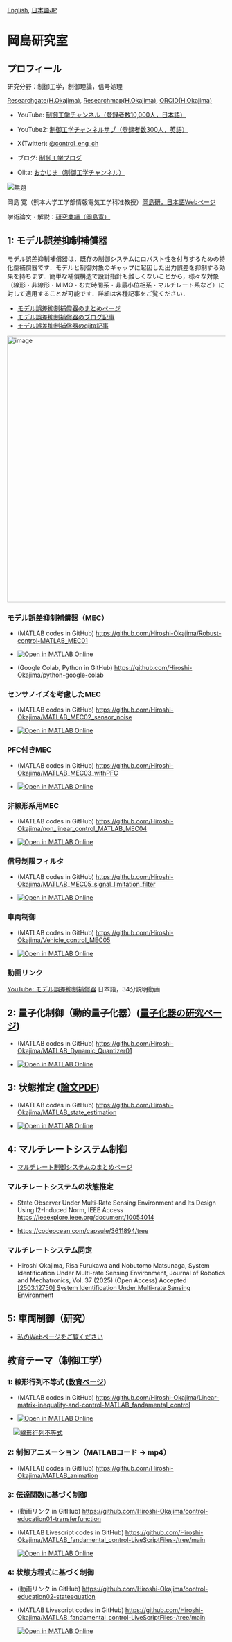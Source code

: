 [English](https://github.com/Hiroshi-Okajima), [日本語JP](https://github.com/Hiroshi-Okajima/Profile-Japanese)

# 岡島研究室

## プロフィール

研究分野：制御工学，制御理論，信号処理

[Researchgate(H.Okajima)](https://www.researchgate.net/profile/Hiroshi-Okajima), [Researchmap(H.Okajima)](https://researchmap.jp/read0203288?lang=en), [ORCID(H.Okajima)](https://orcid.org/0000-0001-7621-7482)

- YouTube: [制御工学チャンネル（登録者数10,000人，日本語）](https://www.youtube.com/c/ControlEngineeringChannel/videos)

- YouTube2: [制御工学チャンネルサブ（登録者数300人，英語）](https://www.youtube.com/@ControlEngineeringCh/videos)

- X(Twitter): [@control_eng_ch](https://x.com/control_eng_ch)

- ブログ: [制御工学ブログ](https://blog.control-theory.com)

- Qiita: [おかじま（制御工学チャンネル）](https://qiita.com/Hiroshi-Okajima)

![無題](https://user-images.githubusercontent.com/112537733/188295382-7b3892e7-38ec-4fc6-93e2-f9d575c0926c.jpg)

岡島 寛（熊本大学工学部情報電気工学科准教授）[岡島研，日本語Webページ](https://www.control-theory.com)

学術論文・解説：[研究業績（岡島寛）](https://www.control-theory.com/jp/%E6%A5%AD%E7%B8%BE)

## 1: モデル誤差抑制補償器 

モデル誤差抑制補償器は，既存の制御システムにロバスト性を付与するための特化型補償器です．モデルと制御対象のギャップに起因した出力誤差を抑制する効果を持ちます．簡単な補償構造で設計指針も難しくないことから，様々な対象（線形・非線形・MIMO・むだ時間系・非最小位相系・マルチレート系など）に対して適用することが可能です．詳細は各種記事をご覧ください．

- [モデル誤差抑制補償器のまとめページ](https://www.control-theory.com/jp/%E7%A0%94%E7%A9%B6%E3%83%A2%E3%83%87%E3%83%AB%E8%AA%A4%E5%B7%AE%E6%8A%91%E5%88%B6%E8%A3%9C%E5%84%9F%E5%99%A8)
- [モデル誤差抑制補償器のブログ記事](https://blog.control-theory.com/entry/2024/01/21/model-error-compensator-mec)
- [モデル誤差抑制補償器のqiita記事](https://qiita.com/Hiroshi-Okajima/items/10256a84ed97602058b4)

<img width="713" height="614" alt="image" src="https://github.com/user-attachments/assets/229323a7-5bc6-433f-9af8-4a2046132639" />

### モデル誤差抑制補償器（MEC）
 - (MATLAB codes in GitHub) https://github.com/Hiroshi-Okajima/Robust-control-MATLAB_MEC01

 - [![Open in MATLAB Online](https://www.mathworks.com/images/responsive/global/open-in-matlab-online.svg)](https://matlab.mathworks.com/open/github/v1?repo=Hiroshi-Okajima/Robust-control-MATLAB_MEC01)

 - (Google Colab, Python in GitHub) https://github.com/Hiroshi-Okajima/python-google-colab

### センサノイズを考慮したMEC

- (MATLAB codes in GitHub) https://github.com/Hiroshi-Okajima/MATLAB_MEC02_sensor_noise

- [![Open in MATLAB Online](https://www.mathworks.com/images/responsive/global/open-in-matlab-online.svg)](https://matlab.mathworks.com/open/github/v1?repo=Hiroshi-Okajima/MATLAB_MEC02_sensor_noise)
  
### PFC付きMEC
- (MATLAB codes in GitHub)  https://github.com/Hiroshi-Okajima/MATLAB_MEC03_withPFC

- [![Open in MATLAB Online](https://www.mathworks.com/images/responsive/global/open-in-matlab-online.svg)](https://matlab.mathworks.com/open/github/v1?repo=Hiroshi-Okajima/MATLAB_MEC03_withPFC)
  
### 非線形系用MEC

- (MATLAB codes in GitHub) https://github.com/Hiroshi-Okajima/non_linear_control_MATLAB_MEC04
  
- [![Open in MATLAB Online](https://www.mathworks.com/images/responsive/global/open-in-matlab-online.svg)](https://matlab.mathworks.com/open/github/v1?repo=Hiroshi-Okajima/non_linear_control_MATLAB_MEC04)
  
### 信号制限フィルタ
- (MATLAB codes in GitHub) https://github.com/Hiroshi-Okajima/MATLAB_MEC05_signal_limitation_filter

- [![Open in MATLAB Online](https://www.mathworks.com/images/responsive/global/open-in-matlab-online.svg)](https://matlab.mathworks.com/open/github/v1?repo=Hiroshi-Okajima/MATLAB_MEC05_signal_limitation_filter)
 
### 車両制御

- (MATLAB codes in GitHub) https://github.com/Hiroshi-Okajima/Vehicle_control_MEC05

- [![Open in MATLAB Online](https://www.mathworks.com/images/responsive/global/open-in-matlab-online.svg)](https://matlab.mathworks.com/open/github/v1?repo=Hiroshi-Okajima/Vehicle_control_MEC05)

### 動画リンク

[YouTube: モデル誤差抑制補償器](https://youtu.be/GceuMz3FkO0?si=cebMVoi-Kv3wC2VO) 日本語，34分説明動画

## 2: 量子化制御（動的量子化器）([量子化器の研究ページ](https://sites.google.com/view/deltasiguma))

  -  (MATLAB codes in GitHub) https://github.com/Hiroshi-Okajima/MATLAB_Dynamic_Quantizer01
  
  - [![Open in MATLAB Online](https://www.mathworks.com/images/responsive/global/open-in-matlab-online.svg)](https://matlab.mathworks.com/open/github/v1?repo=Hiroshi-Okajima/MATLAB_Dynamic_Quantizer01)

## 3: 状態推定 ([論文PDF](https://www.tandfonline.com/doi/full/10.1080/18824889.2021.1985702))

  - (MATLAB codes in GitHub) https://github.com/Hiroshi-Okajima/MATLAB_state_estimation

- [![Open in MATLAB Online](https://www.mathworks.com/images/responsive/global/open-in-matlab-online.svg)](https://matlab.mathworks.com/open/github/v1?repo=Hiroshi-Okajima/MATLAB_state_estimation)

## 4: マルチレートシステム制御
- [マルチレート制御システムのまとめページ](https://www.control-theory.com/jp/%E7%A0%94%E7%A9%B6%E3%83%9E%E3%83%AB%E3%83%81%E3%83%AC%E3%83%BC%E3%83%88%E5%88%B6%E5%BE%A1)

### マルチレートシステムの状態推定
- State Observer Under Multi-Rate Sensing Environment and Its Design Using l2-Induced Norm, IEEE Access https://ieeexplore.ieee.org/document/10054014

- https://codeocean.com/capsule/3611894/tree
### マルチレートシステム同定
- Hiroshi Okajima, Risa Furukawa and Nobutomo Matsunaga, System Identification Under Multi-rate Sensing Environment, Journal of Robotics and Mechatronics, Vol. 37 (2025) (Open Access) Accepted [[2503.12750] System Identification Under Multi-rate Sensing Environment](https://arxiv.org/abs/2503.12750)
## 5: 車両制御（研究）

  - [私のWebページをご覧ください](https://www.control-theory.com/jp/%E7%A0%94%E7%A9%B6%E3%83%93%E3%83%BC%E3%82%AF%E3%83%AB%E5%88%B6%E5%BE%A1)

## 教育テーマ（制御工学）

### 1: 線形行列不等式 ([教育ページ](https://www.control-theory.com/en/et-linear-matrix-inequality))

  - (MATLAB codes in GitHub)  https://github.com/Hiroshi-Okajima/Linear-matrix-inequality-and-control-MATLAB_fandamental_control

- [![Open in MATLAB Online](https://www.mathworks.com/images/responsive/global/open-in-matlab-online.svg)](https://matlab.mathworks.com/open/github/v1?repo=Hiroshi-Okajima/Linear-matrix-inequality-and-control-MATLAB_fandamental_control)

　[![線形行列不等式](https://user-images.githubusercontent.com/112537733/188101141-f86dee2e-ba6a-41c3-b223-e12b2da5aef6.png)](https://youtu.be/QfXJ01dIpL0)

### 2: 制御アニメーション（MATLABコード → mp4）

 - (MATLAB codes in GitHub)  https://github.com/Hiroshi-Okajima/MATLAB_animation

### 3: 伝達関数に基づく制御 
  - (動画リンク in GitHub) https://github.com/Hiroshi-Okajima/control-education01-transferfunction


- (MATLAB Livescript codes in GitHub) https://github.com/Hiroshi-Okajima/MATLAB_fandamental_control-LiveScriptFiles-/tree/main

  [![Open in MATLAB Online](https://www.mathworks.com/images/responsive/global/open-in-matlab-online.svg)](https://matlab.mathworks.com/open/github/v1?repo=Hiroshi-Okajima/MATLAB_fandamental_control-LiveScriptFiles-)
   
### 4: 状態方程式に基づく制御 
 - (動画リンク in GitHub) https://github.com/Hiroshi-Okajima/control-education02-stateequation


- (MATLAB Livescript codes in GitHub) https://github.com/Hiroshi-Okajima/MATLAB_fandamental_control-LiveScriptFiles-/tree/main

  [![Open in MATLAB Online](https://www.mathworks.com/images/responsive/global/open-in-matlab-online.svg)](https://matlab.mathworks.com/open/github/v1?repo=Hiroshi-Okajima/MATLAB_fandamental_control-LiveScriptFiles-)
